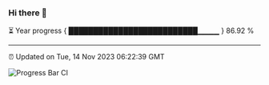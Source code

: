 ### Hi there 👋

⏳ Year progress { ██████████████████████████▁▁▁▁ } 86.92 %

---

⏰ Updated on Tue, 14 Nov 2023 06:22:39 GMT

![Progress Bar CI](https://github.com/ZhaoGui/ZhaoGui/workflows/Progress%20Bar%20CI/badge.svg)
